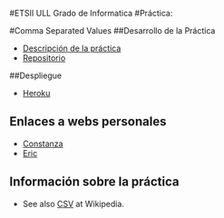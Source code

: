 #ETSII ULL Grado de Informatica 
#Práctica:

#Comma Separated Values
##Desarrollo de la Práctica

* [Descripción de la práctica](https://casianorodriguezleon.gitbooks.io/pl1516/content/practicas/csv.html)
* [Repositorio](https://github.com/ULL-ESIT-GRADOII-DSI/localstorage-jquery-underscore-express-sass-heroku-ericconi)

##Despliegue

 * [Heroku](http://crguezl.github.io/pl-html/node11.html)
  
  

## Enlaces a webs personales

* [Constanza](http://alu0100673647.github.io)
* [Eric](http://alu0100786330.github.io)


## Información sobre la práctica

 * See also [CSV](http://en.wikipedia.org/wiki/Comma-separated_values) at Wikipedia.
